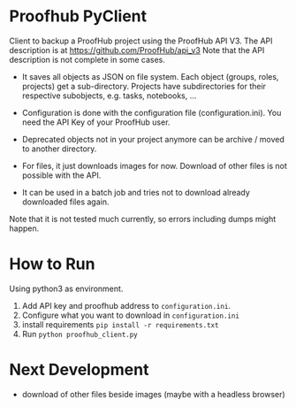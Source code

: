 # Proofhub PyClient

Client to backup a ProofHub project using the ProofHub API V3. The API description is at https://github.com/ProofHub/api_v3 Note that the API description is not complete in some cases.

- It saves all objects as JSON on file system. Each object (groups, roles, projects) get a sub-directory. Projects have subdirectories for their respective subobjects, e.g. tasks, notebooks, ...

- Configuration is done with the configuration file (configuration.ini). You need the API Key of your ProofHub user.

- Deprecated objects not in your project anymore can be archive / moved to another directory.

- For files, it just downloads images for now. Download of other files is not possible with the API.

- It can be used in a batch job and tries not to download already downloaded files again.


Note that it is not tested much currently, so errors including dumps might happen.

# How to Run

Using python3 as environment.

1. Add API key and proofhub address to `configuration.ini`.
2. Configure what you want to download in `configuration.ini`
3. install requirements `pip install -r requirements.txt`
4. Run `python proofhub_client.py`

# Next Development

- download of other files beside images (maybe with a headless browser)

